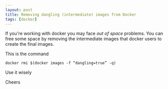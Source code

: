 ```yaml
---
layout: post
title: Removing dangling (intermediate) images from Docker
tags: [docker]
---
```


If you're working with docker you may face _out of space_ problems.
You can free some space by removing the intermediate images that docker
users to create the final images.

This is the command

```
docker rmi $(docker images -f “dangling=true” -q)
```

Use it wisely

Cheers

